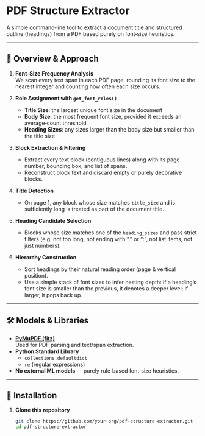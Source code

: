 # PDF Structure Extractor

A simple command‐line tool to extract a document title and structured outline (headings) from a PDF based purely on font‐size heuristics.

---

## 📝 Overview & Approach

1. **Font‐Size Frequency Analysis**  
   We scan every text span in each PDF page, rounding its font size to the nearest integer and counting how often each size occurs.

2. **Role Assignment with `get_font_roles()`**  
   - **Title Size**: the largest unique font size in the document  
   - **Body Size**: the most frequent font size, provided it exceeds an average‐count threshold  
   - **Heading Sizes**: any sizes larger than the body size but smaller than the title size

3. **Block Extraction & Filtering**  
   - Extract every text block (contiguous lines) along with its page number, bounding box, and list of spans.  
   - Reconstruct block text and discard empty or purely decorative blocks.

4. **Title Detection**  
   - On page 1, any block whose size matches `title_size` and is sufficiently long is treated as part of the document title.

5. **Heading Candidate Selection**  
   - Blocks whose size matches one of the `heading_sizes` and pass strict filters (e.g. not too long, not ending with “.” or “:”, not list items, not just numbers).

6. **Hierarchy Construction**  
   - Sort headings by their natural reading order (page & vertical position).  
   - Use a simple stack of font sizes to infer nesting depth: if a heading’s font size is smaller than the previous, it denotes a deeper level; if larger, it pops back up.

---

## 🛠️ Models & Libraries

- **[PyMuPDF (fitz)](https://pymupdf.readthedocs.io/)**  
  Used for PDF parsing and text/span extraction.
- **Python Standard Library**  
  - `collections.defaultdict`  
  - `re` (regular expressions)  
- **No external ML models** — purely rule‐based font‐size heuristics.

---

## 🚀 Installation

1. **Clone this repository**  
   ```bash
   git clone https://github.com/your‐org/pdf‐structure‐extractor.git
   cd pdf‐structure‐extractor
